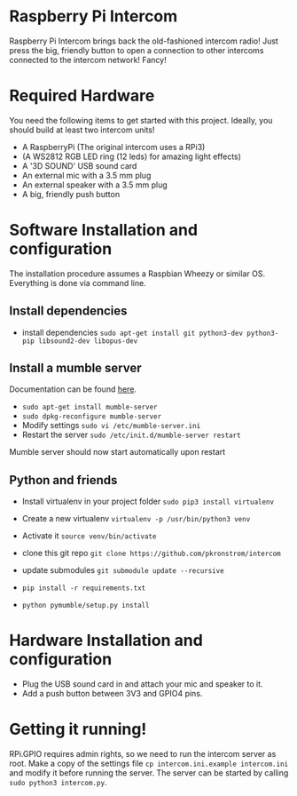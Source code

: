 # Raspberry Pi Intercom

Raspberry Pi Intercom brings back the old-fashioned intercom radio!
Just press the big, friendly button to open a connection to other intercoms
connected to the intercom network! Fancy!

# Required Hardware

You need the following items to get started with this project.
Ideally, you should build at least two intercom units!

- A RaspberryPi (The original intercom uses a RPi3)
- (A WS2812 RGB LED ring (12 leds) for amazing light effects)
- A '3D SOUND' USB sound card
- An external mic with a 3.5 mm plug
- An external speaker with a 3.5 mm plug
- A big, friendly push button

# Software Installation and configuration
The installation procedure assumes a Raspbian Wheezy or similar OS.
Everything is done via command line.

## Install dependencies
- install dependencies `sudo apt-get install git python3-dev python3-pip libsound2-dev libopus-dev`

## Install a mumble server

Documentation can be found [here](https://pimylifeup.com/raspberry-pi-mumble-server/).

- `sudo apt-get install mumble-server`
- `sudo dpkg-reconfigure mumble-server`
- Modify settings `sudo vi /etc/mumble-server.ini`
- Restart the server `sudo /etc/init.d/mumble-server restart`

Mumble server should now start automatically upon restart

## Python and friends

- Install virtualenv in your project folder `sudo pip3 install virtualenv`
- Create a new virtualenv `virtualenv -p /usr/bin/python3 venv`
- Activate it `source venv/bin/activate`

- clone this git repo `git clone https://github.com/pkronstrom/intercom`
- update submodules `git submodule update --recursive`
- `pip install -r requirements.txt`
- `python pymumble/setup.py install`

# Hardware Installation and configuration
- Plug the USB sound card in and attach your mic and speaker to it.
- Add a push button between 3V3 and GPIO4 pins.

# Getting it running!
RPi.GPIO requires admin rights, so we need to run the intercom server as root.
Make a copy of the settings file `cp intercom.ini.example intercom.ini` and modify it before running the server.
The server can be started by calling `sudo python3 intercom.py`.